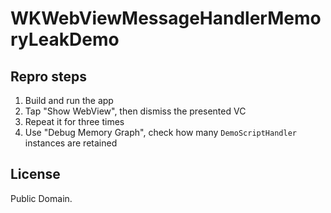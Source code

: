# WKWebViewMessageHandlerMemoryLeakDemo

## Repro steps

1. Build and run the app
2. Tap "Show WebView", then dismiss the presented VC
3. Repeat it for three times
4. Use "Debug Memory Graph", check how many `DemoScriptHandler` instances are retained

## License

Public Domain.
